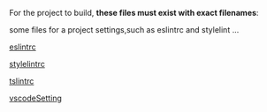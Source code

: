 For the project to build, **these files must exist with exact filenames**:

some files for a project settings,such as eslintrc and stylelint ...

[eslintrc](https://github.com/boyfighting/prosetting/blob/master/settings/.eslintrc)

[stylelintrc](https://github.com/boyfighting/prosetting/blob/master/settings/.stylelintrc)

[tslintrc](https://github.com/boyfighting/prosetting/blob/master/settings/tslint.json)

[vscodeSetting](https://github.com/boyfighting/prosetting/blob/master/settings/vscodeSetting.json)
